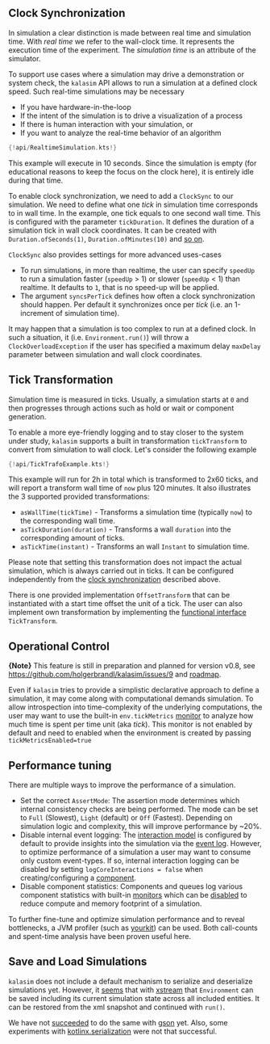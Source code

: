 ## Clock Synchronization

In simulation a clear distinction is made between real time and simulation time. With *real time* we refer to the wall-clock time. It represents the execution time of the experiment. The *simulation time* is an attribute of the simulator.

To support use cases where a simulation may drive a demonstration or system check, the `kalasim` API allows to run a simulation at a defined clock speed. Such real-time simulations may be necessary

* If you have hardware-in-the-loop
* If the intent of the simulation is to drive a visualization of a process
* If there is human interaction with your simulation, or
* If you want to analyze the real-time behavior of an algorithm

```kotlin hl_lines="9"
{!api/RealtimeSimulation.kts!}
```
This example will execute in 10 seconds. Since the simulation is empty (for educational reasons to keep the focus on the clock here), it is entirely idle during that time.

To enable clock synchronization, we need to add a `ClockSync` to our simulation. We need to define what one _tick_ in simulation time corresponds to in wall time. In the example, one tick equals to one second wall time. This is configured with the parameter `tickDuration`. It defines the duration of a simulation tick in wall clock coordinates. It can be created with `Duration.ofSeconds(1)`, `Duration.ofMinutes(10)` and [so on](https://docs.oracle.com/en/java/javase/11/docs/api/java.base/java/time/Duration.html).

`ClockSync` also provides settings for more advanced uses-cases

* To run simulations, in more than realtime, the user can specify `speedUp` to run a simulation faster (`speedUp` > 1) or slower (`speedUp` < 1) than realtime. It defaults to `1`, that is no speed-up will be applied.
* The argument `syncsPerTick` defines how often a clock synchronization should happen. Per default it synchronizes once per _tick_ (i.e. an 1-increment of simulation time).


It may happen that a simulation is too complex to run at a defined clock. In such a situation, it (i.e. `Environment.run()`) will throw a `ClockOverloadException` if the user has specified a maximum delay `maxDelay` parameter between simulation and wall clock coordinates.


<!-- Inspired by <https://simpy.readthedocs.io/en/latest/topical_guides/real-time-simulations.html>-->

## Tick Transformation

Simulation time is measured in ticks. Usually, a simulation starts at `0` and then progresses through actions such as hold or wait or component generation.

To enable a more eye-friendly logging and to stay closer to the system under study, `kalasim` supports a built in transformation `tickTransform` to convert from simulation to wall clock. Let's consider the following example

```kotlin hl_lines="9"
{!api/TickTrafoExample.kts!}
```
This example will run for 2h in total which is transformed to 2x60 ticks, and will report a transform wall time of `now` plus 120 minutes. It also illustrates the 3 supported provided transformations:

* `asWallTime(tickTime)` - Transforms a simulation time (typically `now`) to the corresponding wall time.
* `asTickDuration(duration)` - Transforms a wall `duration` into the corresponding amount of ticks.
* `asTickTime(instant)` - Transforms an wall `Instant` to simulation time.
 

Please note that setting this transformation does not impact the actual simulation, which is always carried out in ticks. It can be configured independently from the [clock synchronization](#clock-synchronization) described above.

There is one provided implementation `OffsetTransform` that can be instantiated with  a start time offset the unit of a tick. The user can also implement own transformation by implementing the [functional interface](https://kotlinlang.org/docs/reference/fun-interfaces.html) `TickTransform`.

## Operational Control

**{Note}** This feature is still in preparation and planned for version v0.8, see <https://github.com/holgerbrandl/kalasim/issues/9> and [roadmap](https://github.com/holgerbrandl/kalasim/blob/master/docs/roadmap.md).

Even if `kalasim` tries to provide a simplistic declarative approach to define a simulation, it may come along with computational demands simulation. To allow introspection into time-complexity of the underlying computations, the user may want to use the built-in `env.tickMetrics` [monitor](monitors.md) to analyze how much time is spent per time unit (aka *tick*). This monitor is not enabled by default and need to enabled when the environment is created by passing `tickMetricsEnabled=true`

<!-- Also see https://cran.r-project.org/web/packages/simmer/vignettes/simmer-01-introduction.html#replication --> 

## Performance tuning

There are multiple ways to improve the performance of a simulation. 

* Set the correct `AssertMode`: The assertion mode determines which internal consistency checks are being performed.  The mode can be set to `Full` (Slowest), `Light` (default) or `Off` (Fastest). Depending on simulation logic and complexity, this will improve performance by ~20%. 
* Disable internal event logging: The [interaction model](component.md) is configured by default to provide insights into the simulation via the [event log](event_log.md). However, to optimize performance of a simulation a user may want to consume only custom event-types. If so, internal interaction logging can be disabled by setting `logCoreInteractions = false` when creating/configuring a [component](component.md).  
* Disable component statistics: Components and queues log various component statistics with built-in [monitors](monitors.md) which can be [disabled](monitors.md) to reduce compute and memory footprint of a simulation.   

To further fine-tune and optimize simulation performance and to reveal bottlenecks, a JVM profiler (such as [yourkit](https://www.yourkit.com/)) can be used. Both call-counts and spent-time analysis have been proven useful here. 

## Save and Load Simulations

<!-- TODO learn from https://github.com/r-simmer/simmer.json -->

`kalasim` does not include a default mechanism to serialize and deserialize simulations yet. However, it [seems](https://github.com/holgerbrandl/kalasim/blob/master/src/test/kotlin/org/kalasim/misc/SaveLoadSimulation.kt) that with [xstream](https://x-stream.github.io/) that `Environment` can be saved including its current simulation state across all included entities. It can be restored from the xml snapshot and continued with `run()`.

 We have not [succeeded](https://github.com/holgerbrandl/kalasim/blob/master/src/test/kotlin/org/kalasim/misc/SaveLoadSimulation.kt#L39) to do the same with [gson](https://github.com/google/gson) yet. Also, some experiments with [kotlinx.serialization](https://github.com/Kotlin/kotlinx.serialization) were not that successful.